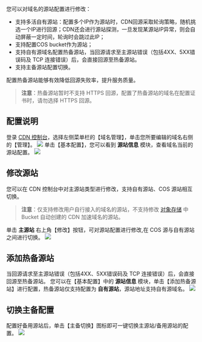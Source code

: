 您可以对域名的源站配置进行修改：
+ 支持多活自有源站：配置多个IP作为源站时，CDN回源采取轮询策略，随机挑选一个IP进行回源；CDN还会进行源站探测，一旦发现某源站IP异常，则会自动屏蔽一定时间，轮询时会跳过此IP；
+ 支持配置COS bucket作为源站；
+ 支持自有源域名配置热备源站，当回源请求至主源站错误（包括4XX、5XX错误码及 TCP 连接错误）后，会直接回源至热备源站。
+ 支持主备源站配置切换。

配置热备源站能够有效降低回源失败率，提升服务质量。
> **注意**：热备源站暂时不支持 HTTPS 回源，配置了热备源站的域名在配置证书时，请勿选择 HTTPS 回源。

## 配置说明
登录 [CDN 控制台](https://console.cloud.tencent.com/cdn)，选择左侧菜单栏的【域名管理】，单击您所要编辑的域名右侧的【管理】。
![](https://mc.qcloudimg.com/static/img/f2f50e0d81eb0a8c0dcb61d2ee37e6c9/manage.png)
单击【基本配置】，您可以看到 **源站信息** 模块，查看域名当前的源站配置。
![](https://mc.qcloudimg.com/static/img/7e218acca2ef3a4f146afe74e35bc129/host_info.png)

## 修改源站
您可以在 CDN 控制台中对主源站类型进行修改，支持自有源站、COS 源站相互切换。
> **注意**：仅支持修改用户自行接入的域名的源站，不支持修改 [对象存储](https://cloud.tencent.com/product/cos) 中 Bucket 自动创建的 CDN 加速域名的源站。

单击 **主源站** 右上角【修改】按钮，可对源站配置进行修改,在 COS 源与自有源站之间进行切换。
![](https://mc.qcloudimg.com/static/img/05bbce4f60fe74c679f218de44551407/origin_change.png)

## 添加热备源站
当回源请求至主源站错误（包括4XX、5XX错误码及 TCP 连接错误）后，会直接回源至热备源站。
您可以在【基本配置】中的 **源站信息** 模块，单击【添加热备源站】进行配置，热备源站仅支持配置为 **自有源站**，源站地址支持自有源域名。
![](https://mc.qcloudimg.com/static/img/04bcc3829b957f9f33e118b3076c817c/back_origin.png)

## 切换主备配置
配置好备用源站后，单击【主备切换】图标即可一键切换主源站/备用源站的配置。
![](https://mc.qcloudimg.com/static/img/1fd99aab6968ee200b94abb3e59bf056/switch.png)